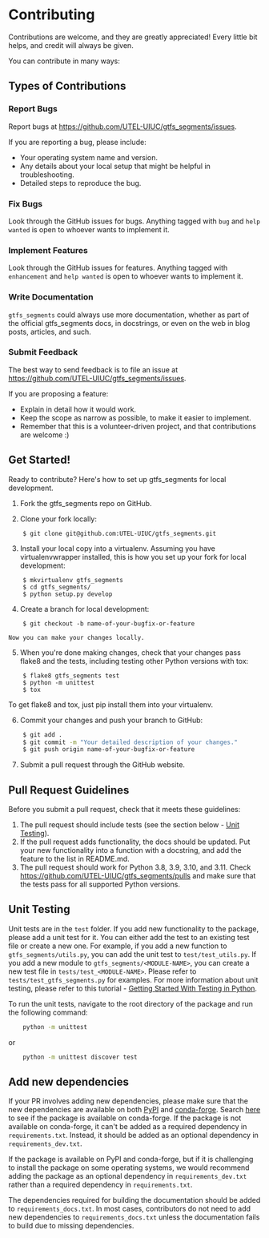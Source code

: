 # Contributing

Contributions are welcome, and they are greatly appreciated! Every
little bit helps, and credit will always be given.

You can contribute in many ways:

## Types of Contributions

### Report Bugs

Report bugs at <https://github.com/UTEL-UIUC/gtfs_segments/issues>.

If you are reporting a bug, please include:

-   Your operating system name and version.
-   Any details about your local setup that might be helpful in troubleshooting.
-   Detailed steps to reproduce the bug.

### Fix Bugs

Look through the GitHub issues for bugs. Anything tagged with `bug` and
`help wanted` is open to whoever wants to implement it.

### Implement Features

Look through the GitHub issues for features. Anything tagged with
`enhancement` and `help wanted` is open to whoever wants to implement it.

### Write Documentation

`gtfs_segments` could always use more documentation,
whether as part of the official gtfs_segments docs,
in docstrings, or even on the web in blog posts, articles, and such.

### Submit Feedback

The best way to send feedback is to file an issue at
<https://github.com/UTEL-UIUC/gtfs_segments/issues>.

If you are proposing a feature:

-   Explain in detail how it would work.
-   Keep the scope as narrow as possible, to make it easier to implement.
-   Remember that this is a volunteer-driven project, and that contributions are welcome :)

## Get Started!

Ready to contribute? Here's how to set up gtfs_segments for local development.

1.  Fork the gtfs_segments repo on GitHub.

2.  Clone your fork locally:

```shell
    $ git clone git@github.com:UTEL-UIUC/gtfs_segments.git
```

3.  Install your local copy into a virtualenv. Assuming you have
    virtualenvwrapper installed, this is how you set up your fork for
    local development:

```shell
    $ mkvirtualenv gtfs_segments
    $ cd gtfs_segments/
    $ python setup.py develop
```

4.  Create a branch for local development:

```shell
    $ git checkout -b name-of-your-bugfix-or-feature
```

    Now you can make your changes locally.

5.  When you're done making changes, check that your changes pass flake8
    and the tests, including testing other Python versions with tox:

```shell
    $ flake8 gtfs_segments test
    $ python -m unittest
    $ tox
```

To get flake8 and tox, just pip install them into your virtualenv.

6.  Commit your changes and push your branch to GitHub:

```sh
    $ git add .
    $ git commit -m "Your detailed description of your changes."
    $ git push origin name-of-your-bugfix-or-feature
```

7.  Submit a pull request through the GitHub website.

## Pull Request Guidelines

Before you submit a pull request, check that it meets these guidelines:

1.  The pull request should include tests (see the section below - [Unit Testing](#unit-testing)).
2.  If the pull request adds functionality, the docs should be updated.
    Put your new functionality into a function with a docstring, and add
    the feature to the list in README.md.
3.  The pull request should work for Python 3.8, 3.9, 3.10, and 3.11. Check <https://github.com/UTEL-UIUC/gtfs_segments/pulls> and make sure that the tests pass for all
    supported Python versions.

## Unit Testing

Unit tests are in the `test` folder. If you add new functionality to the package, please add a unit test for it. You can either add the test to an existing test file or create a new one. For example, if you add a new function to `gtfs_segments/utils.py`, you can add the unit test to `test/test_utils.py`. If you add a new module to `gtfs_segments/<MODULE-NAME>`, you can create a new test file in `tests/test_<MODULE-NAME>`. Please refer to `tests/test_gtfs_segments.py` for examples. For more information about unit testing, please refer to this tutorial - [Getting Started With Testing in Python](https://realpython.com/python-testing/).

To run the unit tests, navigate to the root directory of the package and run the following command:
```bash
    python -m unittest
```
or 
```bash
    python -m unittest discover test
```

## Add new dependencies

If your PR involves adding new dependencies, please make sure that the new dependencies are available on both [PyPI](https://pypi.org/) and [conda-forge](https://conda-forge.org/). Search [here](https://conda-forge.org/feedstock-outputs/) to see if the package is available on conda-forge. If the package is not available on conda-forge, it can't be added as a required dependency in `requirements.txt`. Instead, it should be added as an optional dependency in `requirements_dev.txt`.

If the package is available on PyPI and conda-forge, but if it is challenging to install the package on some operating systems, we would recommend adding the package as an optional dependency in `requirements_dev.txt` rather than a required dependency in `requirements.txt`.

The dependencies required for building the documentation should be added to `requirements_docs.txt`. In most cases, contributors do not need to add new dependencies to `requirements_docs.txt` unless the documentation fails to build due to missing dependencies.
